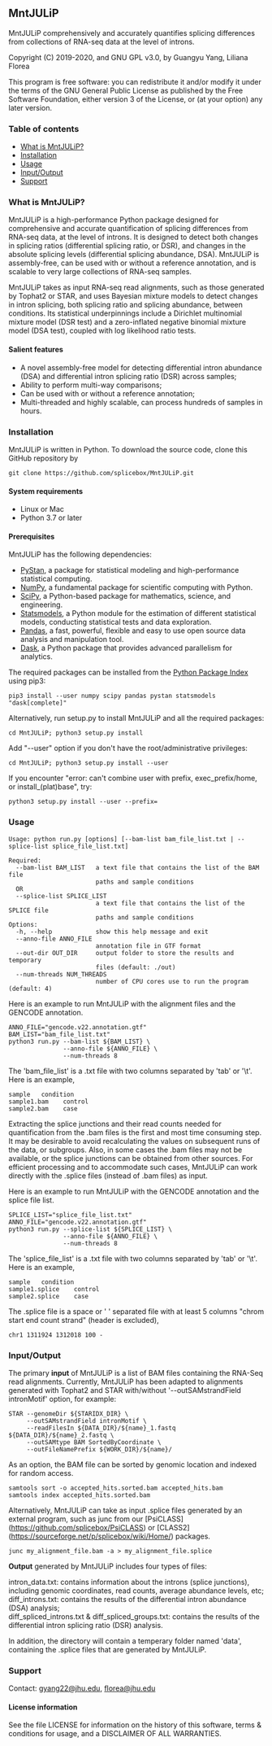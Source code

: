 ## MntJULiP ##

MntJULiP comprehensively and accurately quantifies splicing differences from collections of RNA-seq data at the level of introns. 

Copyright (C) 2019-2020, and GNU GPL v3.0, by Guangyu Yang, Liliana Florea

This program is free software: you can redistribute it and/or modify it under the terms of the GNU General Public License as published by the Free Software Foundation, either version 3 of the License, or (at your option) any later version.  

### <a name="table-of-contents"></a> Table of contents
- [What is MntJULiP?](#what-is-mntjulip)
- [Installation](#installation)
- [Usage](#usage)
- [Input/Output](#inputoutput)
- [Support](#support)

### <a name="what-is-mntjulip"></a> What is MntJULiP?
MntJULiP is a high-performance Python package designed for comprehensive and accurate quantification of splicing differences from RNA-seq data, at the level of introns. It is designed to detect both changes in splicing ratios (differential splicing ratio, or DSR), and changes in the absolute splicing levels (differential splicing abundance, DSA). MntJULiP is assembly-free, can be used with or without a reference annotation, and is scalable to very large collections of RNA-seq samples.


MntJULiP takes as input RNA-seq read alignments, such as those generated by Tophat2 or STAR, and uses Bayesian mixture models to detect changes in intron splicing, both splicing ratio and splicing abundance, between conditions. Its statistical underpinnings include a Dirichlet multinomial mixture model (DSR test) and a zero-inflated negative binomial mixture model (DSA test), coupled with log likelihood ratio tests.

#### Salient features  
- A novel assembly-free model for detecting differential intron abundance (DSA) and differential intron splicing ratio (DSR) across samples;
- Ability to perform multi-way comparisons;  
- Can be used with or without a reference annotation;  
- Multi-threaded and highly scalable, can process hundreds of samples in hours.

### <a name="installation"></a> Installation
MntJULiP is written in Python. To download the source code, clone this GitHub repository by

```
git clone https://github.com/splicebox/MntJULiP.git
```

#### System requirements
* Linux or Mac  
* Python 3.7 or later

#### Prerequisites
MntJULiP has the following dependencies:
* [PyStan](https://pystan.readthedocs.io/), a package for statistical modeling and high-performance statistical computing.  
* [NumPy](https://numpy.org/), a fundamental package for scientific computing with Python.    
* [SciPy](https://www.scipy.org/), a Python-based package for mathematics, science, and engineering.  
* [Statsmodels](https://www.statsmodels.org/), a Python module for the estimation of different statistical models, conducting statistical tests and data exploration.  
* [Pandas](https://pandas.pydata.org/), a fast, powerful, flexible and easy to use open source data analysis and manipulation tool.  
* [Dask](https://dask.org/), a Python package that provides advanced parallelism for analytics.  

The required packages can be installed from the [Python Package Index](https://pypi.org/) using pip3:
```
pip3 install --user numpy scipy pandas pystan statsmodels "dask[complete]"
```

Alternatively, run setup.py to install MntJULiP and all the required packages:
```
cd MntJULiP; python3 setup.py install
```
Add "--user" option if you don't have the root/administrative privileges:
```
cd MntJULiP; python3 setup.py install --user
```
If you encounter "error: can't combine user with prefix, exec_prefix/home, or install_(plat)base", try:
```
python3 setup.py install --user --prefix=
```

### <a name="usage"></a> Usage
```
Usage: python run.py [options] [--bam-list bam_file_list.txt | --splice-list splice_file_list.txt]

Required:
  --bam-list BAM_LIST   a text file that contains the list of the BAM file
                        paths and sample conditions
  OR
  --splice-list SPLICE_LIST
                        a text file that contains the list of the SPLICE file
                        paths and sample conditions
Options:
  -h, --help            show this help message and exit
  --anno-file ANNO_FILE
                        annotation file in GTF format
  --out-dir OUT_DIR     output folder to store the results and temporary
                        files (default: ./out)
  --num-threads NUM_THREADS
                        number of CPU cores use to run the program (default: 4)
```

Here is an example to run MntJULiP with the alignment files and the GENCODE annotation.
```
ANNO_FILE="gencode.v22.annotation.gtf"
BAM_LIST="bam_file_list.txt"
python3 run.py --bam-list ${BAM_LIST} \
               --anno-file ${ANNO_FILE} \
               --num-threads 8           
```

The 'bam_file_list' is a .txt file with two columns separated by 'tab' or '\t'. Here is an example,
```
sample   condition
sample1.bam    control
sample2.bam    case
```

Extracting the splice junctions and their read counts needed for quantification from the .bam files is the first and most time consuming step. It may be desirable to avoid recalculating the values on subsequent runs of the data, or subgroups. Also, in some cases the .bam files may not be available, or the splice junctions can be obtained from other sources. For efficient processing and to accommodate such cases, MntJULiP can work directly with the .splice files (instead of .bam files) as input.

Here is an example to run MntJULiP with the GENCODE annotation and the splice file list.
```
SPLICE_LIST="splice_file_list.txt"
ANNO_FILE="gencode.v22.annotation.gtf"
python3 run.py --splice-list ${SPLICE_LIST} \
               --anno-file ${ANNO_FILE} \
               --num-threads 8 
```
The 'splice_file_list' is a .txt file with two columns separated by 'tab' or '\t'. Here is an example,
```
sample   condition
sample1.splice    control
sample2.splice    case
```
The .splice file is a space or ' ' separated file with at least 5 columns "chrom start end count strand" (header is excluded),
```
chr1 1311924 1312018 100 -
```

### <a name="inputoutput"></a> Input/Output
The primary **input** of MntJULiP is a list of BAM files containing the RNA-Seq read alignments. Currently, MntJULiP has been adapted to alignments generated with Tophat2 and STAR with/without '--outSAMstrandField intronMotif' option, for example:
```
STAR --genomeDir ${STARIDX_DIR} \
     --outSAMstrandField intronMotif \
     --readFilesIn ${DATA_DIR}/${name}_1.fastq ${DATA_DIR}/${name}_2.fastq \
     --outSAMtype BAM SortedByCoordinate \
     --outFileNamePrefix ${WORK_DIR}/${name}/
```

As an option, the BAM file can be sorted by genomic location and indexed for random access.  
```
samtools sort -o accepted_hits.sorted.bam accepted_hits.bam
samtools index accepted_hits.sorted.bam
```

Alternatively, MntJULiP can take as input .splice files generated by an external program, such as junc from our [PsiCLASS] (https://github.com/splicebox/PsiCLASS) or [CLASS2] (https://sourceforge.net/p/splicebox/wiki/Home/) packages.
```
junc my_alignment_file.bam -a > my_alignment_file.splice
```

**Output** generated by MntJULiP includes four types of files:

intron_data.txt: contains information about the introns (splice junctions), including genomic coordinates, read counts, average abundance levels, etc;  
diff_introns.txt: contains the results of the differential intron abundance (DSA) analysis;  
diff_spliced_introns.txt & diff_spliced_groups.txt: contains the results of the differential intron splicing ratio (DSR) analysis.  

In addition, the directory will contain a temperary folder named 'data', containing the .splice files that are generated by MntJULiP.

### <a name="support"></a> Support
Contact: gyang22@jhu.edu, florea@jhu.edu  

#### License information
See the file LICENSE for information on the history of this software, terms
& conditions for usage, and a DISCLAIMER OF ALL WARRANTIES.
